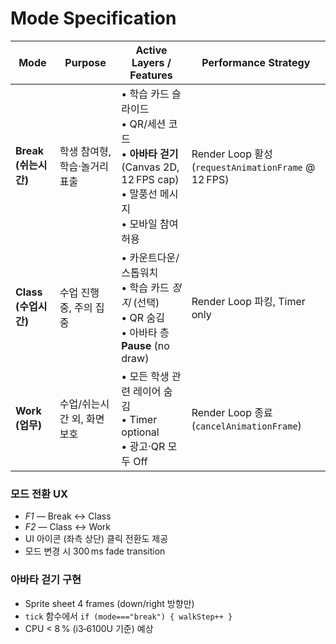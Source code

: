 # Mode Specification

| Mode | Purpose | Active Layers / Features | Performance Strategy |
|------|---------|-------------------------|----------------------|
| **Break (쉬는시간)** | 학생 참여형, 학습·놀거리 표출 | • 학습 카드 슬라이드<br>• QR/세션 코드<br>• **아바타 걷기** (Canvas 2D, 12 FPS cap)<br>• 말풍선 메시지<br>• 모바일 참여 허용 | Render Loop 활성 (`requestAnimationFrame` @ 12 FPS) |
| **Class (수업시간)** | 수업 진행 중, 주의 집중 | • 카운트다운/스톱워치<br>• 학습 카드 *정지* (선택)<br>• QR 숨김<br>• 아바타 층 **Pause** (no draw) | Render Loop 파킹, Timer only |
| **Work (업무)** | 수업/쉬는시간 외, 화면 보호 | • 모든 학생 관련 레이어 숨김<br>• Timer optional<br>• 광고·QR 모두 Off | Render Loop 종료 (`cancelAnimationFrame`) |

### 모드 전환 UX
* *F1* — Break ↔ Class  
* *F2* — Class ↔ Work  
* UI 아이콘 (좌측 상단) 클릭 전환도 제공  
* 모드 변경 시 300 ms fade transition

### 아바타 걷기 구현
* Sprite sheet 4 frames (down/right 방향만)  
* `tick` 함수에서 `if (mode==="break") { walkStep++ }`  
* CPU < 8 % (i3‑6100U 기준) 예상

